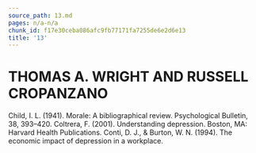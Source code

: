 ```yaml
---
source_path: 13.md
pages: n/a-n/a
chunk_id: f17e30ceba086afc9fb77171fa7255de6e2d6e13
title: '13'
---
```

# THOMAS A. WRIGHT AND RUSSELL CROPANZANO

Child, I. L. (1941). Morale: A bibliographical review. Psychological Bulletin, 38, 393–420. Coltrera, F. (2001). Understanding depression. Boston, MA: Harvard Health Publications. Conti, D. J., & Burton, W. N. (1994). The economic impact of depression in a workplace.

